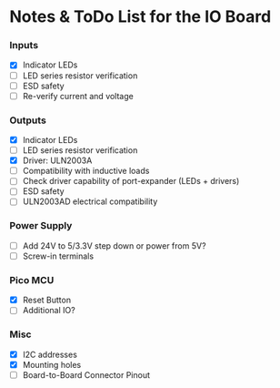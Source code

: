 Notes & ToDo List for the IO Board
==================================

### Inputs
- [x] Indicator LEDs
- [ ] LED series resistor verification
- [ ] ESD safety
- [ ] Re-verify current and voltage

### Outputs
- [x] Indicator LEDs
- [ ] LED series resistor verification
- [x] Driver: ULN2003A
- [ ] Compatibility with inductive loads
- [ ] Check driver capability of port-expander (LEDs + drivers)
- [ ] ESD safety
- [ ] ULN2003AD electrical compatibility

### Power Supply
- [ ] Add 24V to 5/3.3V step down or power from 5V?
- [ ] Screw-in terminals

### Pico MCU
- [x] Reset Button
- [ ] Additional IO?

### Misc
- [x] I2C addresses
- [x] Mounting holes
- [ ] Board-to-Board Connector Pinout
